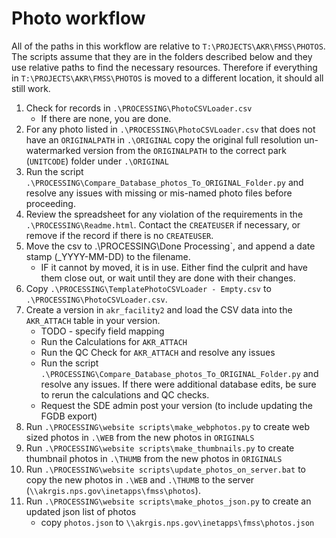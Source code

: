 Photo workflow
==============
All of the paths in this workflow are relative to `T:\PROJECTS\AKR\FMSS\PHOTOS`.
The scripts assume that they are in the folders described below and they use 
relative paths to find the necessary resources.  Therefore if everything in
`T:\PROJECTS\AKR\FMSS\PHOTOS` is moved to a different location, it should all
still work.

1) Check for records in `.\PROCESSING\PhotoCSVLoader.csv`
   * If there are none, you are done.
2) For any photo listed in `.\PROCESSING\PhotoCSVLoader.csv`
   that does not have an `ORIGINALPATH` in `.\ORIGINAL`
   copy the original full resolution un-watermarked version from the `ORIGINALPATH`
   to the correct park (`UNITCODE`) folder under `.\ORIGINAL`
3) Run the script `.\PROCESSING\Compare_Database_photos_To_ORIGINAL_Folder.py`
   and resolve any issues with missing or mis-named photo files before proceeding.
4) Review the spreadsheet for any violation of the requirements in the
   `.\PROCESSING\Readme.html`. Contact the `CREATEUSER` if necessary, or remove if
   the record if there is no `CREATEUSER`. 
5) Move the csv to .\PROCESSING\Done Processing`, and append a date stamp (_YYYY-MM-DD) to the filename.
   * IF it cannot by moved, it is in use. Either find the culprit and have them close
     out, or wait until they are done with their changes.
6) Copy `.\PROCESSING\TemplatePhotoCSVLoader - Empty.csv` to  `.\PROCESSING\PhotoCSVLoader.csv`.
7) Create a version in `akr_facility2` and load the CSV data into the `AKR_ATTACH`
   table in your version.
   * TODO - specify field mapping
   * Run the Calculations for `AKR_ATTACH`
   * Run the QC Check for `AKR_ATTACH` and resolve any issues
   * Run the script `.\PROCESSING\Compare_Database_photos_To_ORIGINAL_Folder.py` and resolve
     any issues.  If there were additional database edits, be sure to rerun the calculations
     and QC checks.
   * Request the SDE admin post your version (to include updating the FGDB export)
8) Run `.\PROCESSING\website scripts\make_webphotos.py` to create web sized photos
   in `.\WEB` from the new photos in `ORIGINALS`
9) Run `.\PROCESSING\website scripts\make_thumbnails.py` to create thumbnail photos
   in `.\THUMB` from the new photos in `ORIGINALS`
9) Run `.\PROCESSING\website scripts\update_photos_on_server.bat` to copy the new photos
   in `.\WEB` and `.\THUMB` to the server (`\\akrgis.nps.gov\inetapps\fmss\photos`).
9) Run `.\PROCESSING\website scripts\make_photos_json.py` to create an updated json list of photos
   * copy `photos.json` to `\\akrgis.nps.gov\inetapps\fmss\photos.json`


